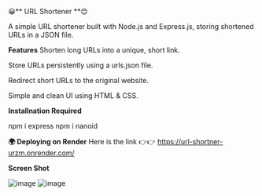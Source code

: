 😀** URL Shortener **😊

A simple URL shortener built with Node.js and Express.js, storing shortened URLs in a JSON file.

**Features**
Shorten long URLs into a unique, short link.

Store URLs persistently using a urls.json file.

Redirect short URLs to the original website.

Simple and clean UI using HTML & CSS.

**Installnation Required**

npm i express
npm i nanoid

**🌍 Deploying on Render**
Here is the link 👉👉  https://url-shortner-urzm.onrender.com/

**Screen Shot**

![image](https://github.com/user-attachments/assets/74a73515-e1cc-4899-922e-a039d45c39e4)
![image](https://github.com/user-attachments/assets/675732c9-d4a6-4911-b4fd-d4b9f34a37f8)

